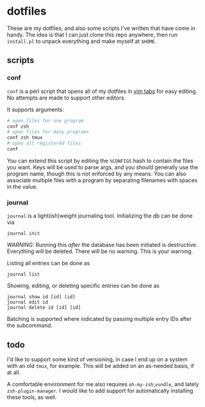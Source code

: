 # dotfiles
These are my dotfiles, and also some scripts I've written that have come in handy. The idea is that I can just clone this repo anywhere, then run `install.pl` to unpack everything and make myself at `$HOME`.

## scripts

### conf
`conf` is a perl script that opens all of my dotfiles in [vim tabs](https://vim.fandom.com/wiki/Using_tab_pages) for easy editing. No attempts are made to support other editors.

It supports arguments:
```bash
# open files for one program
conf zsh
# open files for many programs
conf zsh tmux
# open all registered files
conf
```

You can extend this script by editing the `%CONFIGS` hash to contain the files you want. Keys will be used to parse args, and you should generally use the program name, though this is not enforced by any means. You can also associate multiple files with a program by separating filenames with spaces in the value.

### journal
`journal` is a light(ish)weight journaling tool. Initializing the db can be done via 

```
journal init
```

*WARNING*: Running this _after_ the database has been initiated is destructive. Everything will be deleted. There will be no warning. This is your warning.

Listing all entries can be done as

```
journal list
```

Showing, editing, or deleting specific entries can be done as

```
journal show id [id] [id]
journal edit id
journal delete id [id] [id]
```

Batching is supported where indicated by passing multiple entry IDs after the subcommand.

## todo
I'd like to support some kind of versioning, in case I end up on a system with an old `tmux`, for example. This will be added on an as-needed basis, if at all.

A comfortable environment for me also requires `oh-my-zsh`,`vundle`, and lately `zsh-plugin-manager`. I would like to add support for automatically installing these tools, as well.



